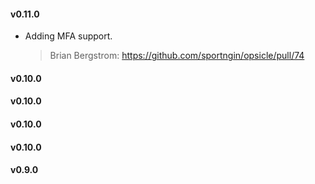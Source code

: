 #### v0.11.0
* Adding MFA support.

  > Brian Bergstrom: https://github.com/sportngin/opsicle/pull/74
  
#### v0.10.0
#### v0.10.0
#### v0.10.0
#### v0.10.0
#### v0.9.0
